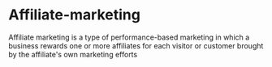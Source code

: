 # Affiliate-marketing
Affiliate marketing is a type of performance-based marketing in which a business rewards one or more affiliates for each visitor or customer brought by the affiliate's own marketing efforts
